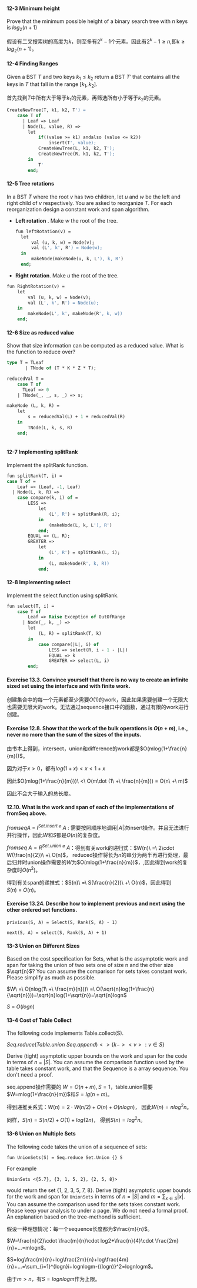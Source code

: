 #### 12-3 Minimum height

Prove that the minimum possible height of a binary search tree with $n$ keys is $log_2(n+1)$

假设有二叉搜索树的高度为$k$，则至多有$2^k-1$个元素。因此有$2^k-1\geq n$,即$k\geq log_2(n+1)$。

#### 12-4 Finding Ranges

Given a BST $T$ and two keys $k_1\leq k_2$ return a BST $T'$ that contains all the keys in $T$ that fall in the range $[k_1, k_2]$.

首先找到$T$中所有大于等于$k_1$的元素，再筛选所有小于等于$k_2$的元素。

```pascal
CreateNewTree(T, k1, k2, T') = 
	case T of
	  | Leaf => Leaf
	  | Node(L, value, R) => 
	  	let
    		if((value >= k1) andalso (value <= k2))
    			insert(T', value);
            CreateNewTree(L, k1, k2, T');
            CreateNewTree(R, k1, k2, T');
        in
            T'
        end;
```

#### 12-5 Tree rotations

In a BST $T$ where the root $v$ has two children, let $u$ and $w$ be the left and right child of $v$ respectively. You are asked to reorganize $T$. For each reorganization design a constant work and span algorithm.

- **Left rotation** . Make $w$ the root of the tree.

  ```pascal
  fun leftRotation(v) = 
  	let
  		val (u, k, w) = Node(v);
  		val (L', k', R') = Node(w);
  	in
  		makeNode(makeNode(u, k, L'), k, R')
  	end;		
  ```

  

- **Right rotation**. Make $u$ the root of the tree.

````pascal
fun RightRotation(v) = 
	let
		val (u, k, w) = Node(v);
		val (L', k', R') = Node(u);
	in
		makeNode(L', k', makeNode(R', k, w))
	end;
````

#### 12-6  Size as reduced value

Show that size information can be computed as a reduced value. What is the function to reduce over?

```pascal
type T = TLeaf
	   | TNode of (T * K * Z * T);

reducedVal T = 
	case T of
	  TLeaf => 0
	| TNode(_, _, s, _) => s;

makeNode (L, k, R) = 
	let
		s = reducedVal(L) + 1 + reducedVal(R)
	in
		TNode(L, k, s, R)
	end;
	   
```

#### 12-7 Implementing splitRank

Implement the splitRank function.

```pascal
fun splitRank(T, i) = 
case T of = 
    Leaf => (Leaf, -1, Leaf)
  | Node(L, k, R) =>
	case compare(k, i) of = 
		LESS => 
			let
				(L', R') = splitRank(R, i);
			in
				(makeNode(L, k, L'), R')
			end;
		EQUAL => (L, R);
		GREATER => 
			let
				(L', R') = splitRank(L, i);
			in
				(L, makeNode(R', k, R))
			end;
```

#### 12-8 Implementing select

Implement the select function using splitRank.

```pascal
fun select(T, i) = 
	case T of
		Leaf => Raise Exception of OutOfRange
	  | Node(_, k, _) =>
	  	let
			(L, R) = splitRank(T, k)
		in
			case compare(|L|, i) of
				LESS => select(R, i - 1 - |L|)
				EQUAL => k
				GREATER => select(L, i)
		end;    		
```

#### Exercise 13.3. Convince yourself that there is no way to create an infinite sized set using the interface and with finite work.

创建集合中的每一个元素都至少需要$O(1)$的work，因此如果需要创建一个无限大也需要无限大的work。无法通过sequence接口中的函数，通过有限的work进行创建。

#### Exercise 12.8. Show that the work of the bulk operations is $O(n+m)$, i.e., never no more than the sum of the sizes of the inputs.

由书本上得到，intersect，union和difference的work都是$O(mlog(1+\frac{n}{m}))$。

因为对于$x>0$，都有$log(1+x)<x<1+x$

因此$O(mlog(1+\frac{n}{m}))\ <\ O(m\dot (1\ +\ \frac{n}{m})) = O(n\ +\ m)$

因此不会大于输入的总长度。

#### 12.10. What is the work and span of each of the implementations of fromSeq above.

$fromseq A\ = \ I^{Set.insert\ \varnothing}\ A$ : 需要按照顺序地调用$|A|$次insert操作。并且无法进行并行操作，因此$W$和$S$都是$O(n)$的复杂度。

$fromseq\ A = R^{Set.union\  \varnothing}\ A$：得到有关work的递归式：$W(n)\ =\ 2\cdot W(\frac{n}{2})\ +\ O(n)$， reduced操作将长为$n$的串分为两半再进行处理，最后归并时union操作需要的$W$为$O(mlog(1+\frac{n}{m})$，,因此得到work的复杂度时$O(n^2)$。

得到有关span的递推式：$S(n)\ =\ S(\frac{n}{2})\ +\ O(n)$，因此得到$S(n)\ =\ O(n)$。

#### Exercise 13.24. Describe how to implement previous and next using the other ordered set functions.

`privious(S, A) = Select(S, Rank(S, A) - 1)`

`next(S, A) = select(S, Rank(S, A) + 1)`

#### 13-3 Union on Different Sizes

Based on the cost specification for Sets, what is the assymptotic work and span for taking the union of two sets one of size n and the other size $\sqrt{n}$? You can assume the comparison for sets takes constant work. Please simplify as much as possible.

$W\ =\ O(nlog(1\ +\ \frac{m}{n}))\ =\ O(\sqrt{n}log(1+\frac{n}{\sqrt{n}}))=\sqrt{n}log(1+\sqrt{n})=\sqrt{n}logn$

$S\ =\ O(logn)$

#### 13-4 Cost of Table Collect

The following code implements Table.collect(S).

$Seq.reduce (Table.union\ Seq.append) <> \{k-><v>:v\in S\}$

Derive (tight) asymptotic upper bounds on the work and span for the code in terms of $n\ =\ |S|$. You can assume the comparison function used by the table takes constant work, and that the Sequence is a array sequence. You don't need a proof.

seq.append操作需要的 $W=O(n+m),S=1$，table.union需要 $W=mlog(1+\frac{n}{m})$和$S=lg(n+m)$。

得到递推关系式：$W(n)=2\cdot W(n/2)+O(n)+O(nlogn)$， 因此$W(n)=nlog^2n$。

同样，$S(n)=S(n/2)+O(1)+log(2n)$， 得到$S(n)=log^2n$。

#### 13-6 Union on Multiple Sets

The following code takes the union of a sequence of sets:

`fun UnionSets(S) = Seq.reduce Set.Union {} S`

For example

`UnionSets <{5.7}, {3, 1, 5, 2}, {2, 5, 8}>`

would return the set {1, 2, 3, 5, 7, 8}. Derive (tight) asymptotic upper bounds for the work and span for `UnionSets` in terms of $n=|S|$ and $m=\sum_{x\in S}|x|$. You can assume the comparison used for the sets takes constant work. Please keep your analysis to under a page. We do not need a formal proof. An explanation based on the tree-methond is sufficient.

假设一种理想情况：每一个sequence长度都为$\frac{m}{n}$。

$W=\frac{n}{2}\cdot \frac{m}{n}\cdot log2+\frac{n}{4}\cdot \frac{2m}{n}+...=mlogn$。

$S=log\frac{m}{n}+log\frac{2m}{n}+log\frac{4m}{n}+...=\sum_{i=1}^{logn}i+lognlogm-{(logn)}^2=lognlogm$。

由于$m>n$，有$S=lognlogm$作为上限。